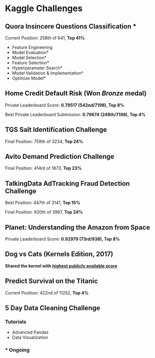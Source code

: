 # Kaggle Challenges

## Quora Insincere Questions Classification *
Current Position: 258th of 641, **Top 41%**
+ Feature Engineering
+ Model Evaluation*
+ Model Selection*
+ Feature Selection*
+ Hyperparamater Search*
+ Model Validation & Implementation*
+ Optimize Model*

## Home Credit Default Risk (Won _Bronze_ medal)
Private Leaderboard Score: **0.79517 (542nd/7198), Top 8%**

Best Private Leaderboard Submission: **0.79674 (248th/7198), Top 4%**

## TGS Salt Identification Challenge
Final Position: 759th of 3234, **Top 24%**

## Avito Demand Prediction Challenge
Final Position: 414rd of 1873, **Top 23%**

## TalkingData AdTracking Fraud Detection Challenge
Best Position: 447th of 3141, **Top 15%**

Final Position: 920th of 3967, **Top 24%**

## Planet: Understanding the Amazon from Space
Private Leaderboard Score: **0.92979 (73rd/938), Top 8%**

## Dog vs Cats (Kernels Edition, 2017)
**Shared the kernel with [highest publicly available score](https://www.kaggle.com/anshulrai/using-fastai-in-kaggle-kernel)**

## Predict Survival on the Titanic
Current Position: 422nd of 11252, **Top 4%**

## 5 Day Data Cleaning Challenge

### Tutorials
+ Advanced Pandas
+ Data Visualization

### * Ongoing
